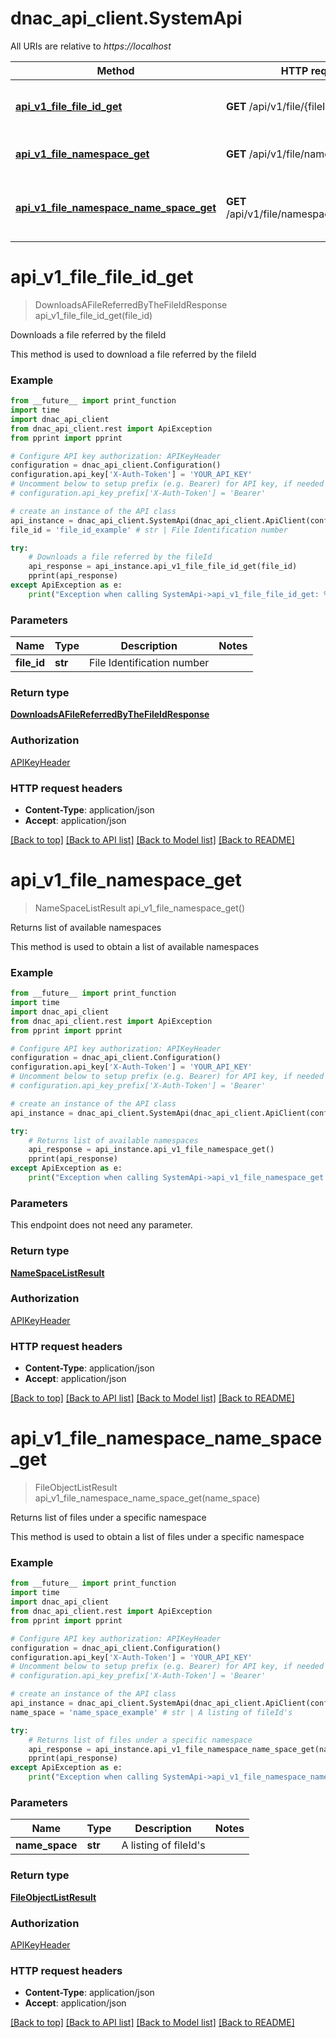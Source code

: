 # dnac_api_client.SystemApi

All URIs are relative to *https://localhost*

Method | HTTP request | Description
------------- | ------------- | -------------
[**api_v1_file_file_id_get**](SystemApi.md#api_v1_file_file_id_get) | **GET** /api/v1/file/{fileId} | Downloads a file referred by the fileId
[**api_v1_file_namespace_get**](SystemApi.md#api_v1_file_namespace_get) | **GET** /api/v1/file/namespace | Returns list of available namespaces
[**api_v1_file_namespace_name_space_get**](SystemApi.md#api_v1_file_namespace_name_space_get) | **GET** /api/v1/file/namespace/{nameSpace} | Returns list of files under a specific namespace


# **api_v1_file_file_id_get**
> DownloadsAFileReferredByTheFileIdResponse api_v1_file_file_id_get(file_id)

Downloads a file referred by the fileId

This method is used to download a file referred by the fileId

### Example
```python
from __future__ import print_function
import time
import dnac_api_client
from dnac_api_client.rest import ApiException
from pprint import pprint

# Configure API key authorization: APIKeyHeader
configuration = dnac_api_client.Configuration()
configuration.api_key['X-Auth-Token'] = 'YOUR_API_KEY'
# Uncomment below to setup prefix (e.g. Bearer) for API key, if needed
# configuration.api_key_prefix['X-Auth-Token'] = 'Bearer'

# create an instance of the API class
api_instance = dnac_api_client.SystemApi(dnac_api_client.ApiClient(configuration))
file_id = 'file_id_example' # str | File Identification number

try:
    # Downloads a file referred by the fileId
    api_response = api_instance.api_v1_file_file_id_get(file_id)
    pprint(api_response)
except ApiException as e:
    print("Exception when calling SystemApi->api_v1_file_file_id_get: %s\n" % e)
```

### Parameters

Name | Type | Description  | Notes
------------- | ------------- | ------------- | -------------
 **file_id** | **str**| File Identification number | 

### Return type

[**DownloadsAFileReferredByTheFileIdResponse**](DownloadsAFileReferredByTheFileIdResponse.md)

### Authorization

[APIKeyHeader](../README.md#APIKeyHeader)

### HTTP request headers

 - **Content-Type**: application/json
 - **Accept**: application/json

[[Back to top]](#) [[Back to API list]](../README.md#documentation-for-api-endpoints) [[Back to Model list]](../README.md#documentation-for-models) [[Back to README]](../README.md)

# **api_v1_file_namespace_get**
> NameSpaceListResult api_v1_file_namespace_get()

Returns list of available namespaces

This method is used to obtain a list of available namespaces

### Example
```python
from __future__ import print_function
import time
import dnac_api_client
from dnac_api_client.rest import ApiException
from pprint import pprint

# Configure API key authorization: APIKeyHeader
configuration = dnac_api_client.Configuration()
configuration.api_key['X-Auth-Token'] = 'YOUR_API_KEY'
# Uncomment below to setup prefix (e.g. Bearer) for API key, if needed
# configuration.api_key_prefix['X-Auth-Token'] = 'Bearer'

# create an instance of the API class
api_instance = dnac_api_client.SystemApi(dnac_api_client.ApiClient(configuration))

try:
    # Returns list of available namespaces
    api_response = api_instance.api_v1_file_namespace_get()
    pprint(api_response)
except ApiException as e:
    print("Exception when calling SystemApi->api_v1_file_namespace_get: %s\n" % e)
```

### Parameters
This endpoint does not need any parameter.

### Return type

[**NameSpaceListResult**](NameSpaceListResult.md)

### Authorization

[APIKeyHeader](../README.md#APIKeyHeader)

### HTTP request headers

 - **Content-Type**: application/json
 - **Accept**: application/json

[[Back to top]](#) [[Back to API list]](../README.md#documentation-for-api-endpoints) [[Back to Model list]](../README.md#documentation-for-models) [[Back to README]](../README.md)

# **api_v1_file_namespace_name_space_get**
> FileObjectListResult api_v1_file_namespace_name_space_get(name_space)

Returns list of files under a specific namespace

This method is used to obtain a list of files under a specific namespace

### Example
```python
from __future__ import print_function
import time
import dnac_api_client
from dnac_api_client.rest import ApiException
from pprint import pprint

# Configure API key authorization: APIKeyHeader
configuration = dnac_api_client.Configuration()
configuration.api_key['X-Auth-Token'] = 'YOUR_API_KEY'
# Uncomment below to setup prefix (e.g. Bearer) for API key, if needed
# configuration.api_key_prefix['X-Auth-Token'] = 'Bearer'

# create an instance of the API class
api_instance = dnac_api_client.SystemApi(dnac_api_client.ApiClient(configuration))
name_space = 'name_space_example' # str | A listing of fileId's

try:
    # Returns list of files under a specific namespace
    api_response = api_instance.api_v1_file_namespace_name_space_get(name_space)
    pprint(api_response)
except ApiException as e:
    print("Exception when calling SystemApi->api_v1_file_namespace_name_space_get: %s\n" % e)
```

### Parameters

Name | Type | Description  | Notes
------------- | ------------- | ------------- | -------------
 **name_space** | **str**| A listing of fileId&#39;s | 

### Return type

[**FileObjectListResult**](FileObjectListResult.md)

### Authorization

[APIKeyHeader](../README.md#APIKeyHeader)

### HTTP request headers

 - **Content-Type**: application/json
 - **Accept**: application/json

[[Back to top]](#) [[Back to API list]](../README.md#documentation-for-api-endpoints) [[Back to Model list]](../README.md#documentation-for-models) [[Back to README]](../README.md)

